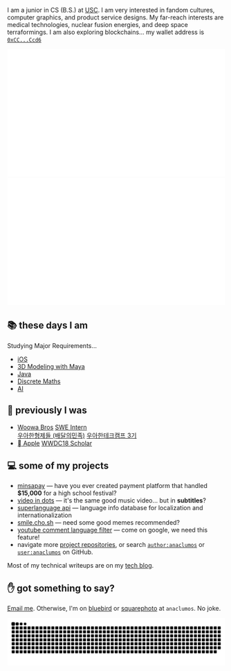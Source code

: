 I am a junior in CS (B.S.) at [USC](https://usc.edu). I am very interested in fandom cultures, computer graphics, and product service designs. My far-reach interests are medical technologies, nuclear fusion energies, and deep space terraformings. I am also exploring blockchains... my wallet address is [`0xCC...Ccd6`](https://rainbow.me/0xCC441Db84Bf28ea2740e2778c662FA4B515ACcd6)

![](https://raw.githubusercontent.com/anaclumos/github-stats/master/generated/overview.svg)
![](https://raw.githubusercontent.com/anaclumos/github-stats/master/generated/languages.svg)

## 📚 these days I am

Studying Major Requirements...

- [iOS](https://www.google.com/search?q=USC+ITP+342)
- [3D Modeling with Maya](https://www.google.com/search?q=USC+ITP+215)
- [Java](https://www.google.com/search?q=USC+CSCI+201)
- [Discrete Maths](https://www.google.com/search?q=USC+CSCI+270)
- [AI](https://www.google.com/search?q=USC+CSCI+360)

## 🚀 previously I was

- [Woowa Bros](https://en.wikipedia.org/wiki/Baedal_Minjok) [SWE Intern](https://github.com/woowa-techcamp-2020) <br /> [우아한형제들 (배달의민족)](https://woowahan.com) [우아한테크캠프 3기](https://blog.chosunghyun.com/kr-woowa-techcamp-2020/)
- [ Apple](https://en.wikipedia.org/wiki/Apple_Inc.) [WWDC18 Scholar](https://github.com/anaclumos/wwdc18)


## 💻 some of my projects

- [minsapay](https://github.com/minsapay) — have you ever created payment platform that handled **$15,000** for a high school festival?
- [video in dots](https://github.com/anaclumos/video-in-dots) — it's the same good music video… but in **subtitles**?
- [superlanguage api](https://github.com/anaclumos/superlanguage) — language info database for localization and internationalization
- [smile.cho.sh](https://github.com/anaclumos/smile) — need some good memes recommended?
- [youtube comment language filter](https://github.com/anaclumos/yclf) — come on google, we need this feature!
- navigate more [project repositories](https://github.com/anaclumos?tab=repositories), or search [`author:anaclumos`](https://github.com/search?q=author%3Aanaclumos) or [`user:anaclumos`](https://github.com/search?q=user%3Aanaclumos) on GitHub.

Most of my technical writeups are on my [tech blog](https://blog.chosunghyun.com).

## ✋ got something to say?

[Email me](https://mailhide.io/e/e6QsZ1nt). Otherwise, I'm on [bluebird](https://twitter.com/anaclumos) or [squarephoto](https://instagram.com/anaclumos) at `anaclumos`. No joke.

![Snake Game](https://raw.githubusercontent.com/anaclumos/anaclumos/output/github-contribution-grid-snake.svg)

<!-- <img align="center" height="125px" alt="Sunghyun's Language Stats" src="https://github-readme-stats.vercel.app/api/top-langs/?username=anaclumos&theme=calm&layout=compact&hide_border=true"> <img align="center" height="125px" alt="Sunghyun's GitHub Streak" src="https://github-readme-streak-stats.herokuapp.com/?user=anaclumos&theme=calm&hide_border=true"> <img align="center" height="125px" alt="Sunghyun's GitHub Stats" src="https://github-readme-stats.vercel.app/api?username=anaclumos&show_icons=true&title_color=e07a5f&icon_color=ECAD53&text_color=eacfb4&bg_color=373f51&count_private=true&&hide_rank=true&hide_border=true">
 -->

